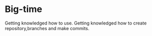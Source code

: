# Big-time
Getting knowledged how to use.
Getting knowledged how to create repository,branches and make commits.
